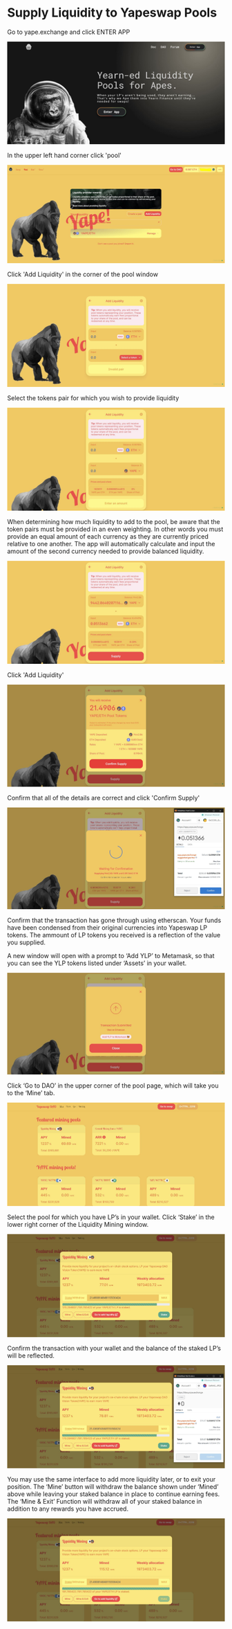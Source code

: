 # Supply Liquidity to Yapeswap Pools

Go to yape.exchange and click ENTER APP

![](../../.gitbook/assets/landing-page%20%282%29.jpg)

In the upper left hand corner click 'pool'

![](../../.gitbook/assets/1%20%282%29.jpeg)

Click 'Add Liquidity' in the corner of the pool window

![](../../.gitbook/assets/2%20%281%29%20%281%29.jpeg)

Select the tokens pair for which you wish to provide liquidity

![](../../.gitbook/assets/3%20%281%29.jpeg)

When determining how much liquidity to add to the pool, be aware that the token pairs must be provided in an even weighting. In other words you must provide an equal amount of each currency as they are currently priced relative to one another. The app will automatically calculate and input the amount of the second currency needed to provide balanced liquidity.

![](../../.gitbook/assets/4.jpeg)

Click 'Add Liquidity'

![](../../.gitbook/assets/5.jpeg)

Confirm that all of the details are correct and click 'Confirm Supply'

![](../../.gitbook/assets/6.jpeg)

Confirm that the transaction has gone through using etherscan. Your funds have been condensed from their original currencies into Yapeswap LP tokens. The ammount of LP tokens you received is a reflection of the value you supplied.

A new window will open with a prompt to ‘Add YLP’ to Metamask, so that you can see the YLP tokens listed under ‘Assets’ in your wallet.

![](../../.gitbook/assets/7.jpeg)

Click ‘Go to DAO’ in the upper corner of the pool page, which will take you to the ‘Mine’ tab.

![](../../.gitbook/assets/8.jpeg)

Select the pool for which you have LP’s in your wallet. Click ‘Stake’ in the lower right corner of the Liquidity Mining window.

![](../../.gitbook/assets/9.jpeg)

Confirm the transaction with your wallet and the balance of the staked LP’s will be reflected.

![](../../.gitbook/assets/10.jpeg)

You may use the same interface to add more liquidity later, or to exit your position. The ‘Mine’ button will withdraw the balance shown under ‘Mined’ above while leaving your staked balance in place to continue earning fees. The ‘Mine & Exit’ Function will withdraw all of your staked balance in addition to any rewards you have accrued.

![](../../.gitbook/assets/11.jpeg)

